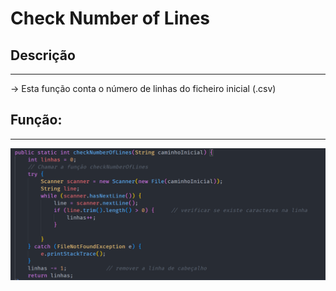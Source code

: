 # Check Number of Lines

## Descrição ##
-------------------------
-> Esta função conta o número de linhas do ficheiro inicial (.csv)


## Função: ##
-------------------------
![main](../Imagens/checkNumberOfLines.png)